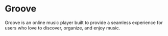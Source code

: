 # Groove
Groove is an online music player built to provide a seamless experience for users who love to discover, organize, and enjoy music.
